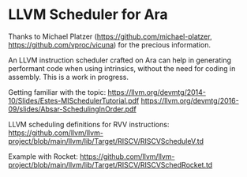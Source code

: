 # LLVM Scheduler for Ara

Thanks to Michael Platzer (https://github.com/michael-platzer, https://github.com/vproc/vicuna) for the precious information.

An LLVM instruction scheduler crafted on Ara can help in generating
performant code when using intrinsics, without the need for coding
in assembly.
This is a work in progress.

Getting familiar with the topic:
https://llvm.org/devmtg/2014-10/Slides/Estes-MISchedulerTutorial.pdf
https://llvm.org/devmtg/2016-09/slides/Absar-SchedulingInOrder.pdf

LLVM scheduling definitions for RVV instructions:
https://github.com/llvm/llvm-project/blob/main/llvm/lib/Target/RISCV/RISCVScheduleV.td

Example with Rocket:
https://github.com/llvm/llvm-project/blob/main/llvm/lib/Target/RISCV/RISCVSchedRocket.td
